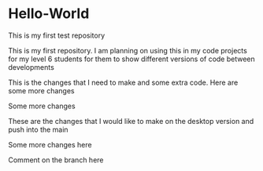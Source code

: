 # Hello-World
This is my first test repository

This is my first repository.  I am planning on using this in my code projects for my level 6 students for them to show different versions of code between developments

This is the changes that I need to make and some extra code.
Here are some more changes

Some more changes

These are the changes that I would like to make on the desktop version and push into the main

Some more changes here

Comment on the branch here
